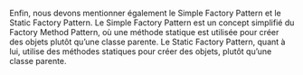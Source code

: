 Enfin, nous devons mentionner également le Simple Factory Pattern et le Static Factory Pattern. Le Simple Factory Pattern est un concept simplifié du Factory Method Pattern, où une méthode statique est utilisée pour créer des objets plutôt qu’une classe parente. Le Static Factory Pattern, quant à lui, utilise des méthodes statiques pour créer des objets, plutôt qu’une classe parente.